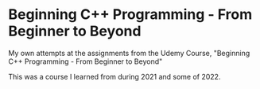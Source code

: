 # Beginning C++ Programming - From Beginner to Beyond
My own attempts at the assignments from the Udemy Course, "Beginning C++ Programming - From Beginner to Beyond"

This was a course I learned from during 2021 and some of 2022.
